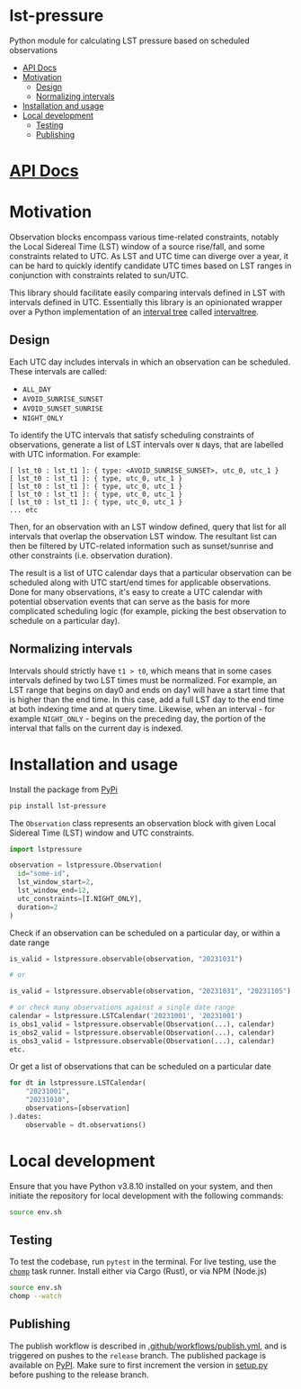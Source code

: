 # lst-pressure

Python module for calculating LST pressure based on scheduled observations

<!-- START doctoc generated TOC please keep comment here to allow auto update -->
<!-- DON'T EDIT THIS SECTION, INSTEAD RE-RUN doctoc TO UPDATE -->

- [API Docs](#api-docs)
- [Motivation](#motivation)
  - [Design](#design)
  - [Normalizing intervals](#normalizing-intervals)
- [Installation and usage](#installation-and-usage)
- [Local development](#local-development)
  - [Testing](#testing)
  - [Publishing](#publishing)

<!-- END doctoc generated TOC please keep comment here to allow auto update -->

# [API Docs](https://ska-sa.github.io/lst-pressure/)

# Motivation

Observation blocks encompass various time-related constraints, notably the Local Sidereal Time (LST) window of a source rise/fall, and some constraints related to UTC. As LST and UTC time can diverge over a year, it can be hard to quickly identify candidate UTC times based on LST ranges in conjunction with constraints related to sun/UTC.

This library should facilitate easily comparing intervals defined in LST with intervals defined in UTC. Essentially this library is an opinionated wrapper over a Python implementation of an [interval tree](https://en.wikipedia.org/wiki/Interval_tree) called [intervaltree](https://pypi.org/project/intervaltree/).

## Design

Each UTC day includes intervals in which an observation can be scheduled. These intervals are called:

- `ALL_DAY`
- `AVOID_SUNRISE_SUNSET`
- `AVOID_SUNSET_SUNRISE`
- `NIGHT_ONLY`

To identify the UTC intervals that satisfy scheduling constraints of observations, generate a list of LST intervals over `N` days, that are labelled with UTC information. For example:

```
[ lst_t0 : lst_t1 ]: { type: <AVOID_SUNRISE_SUNSET>, utc_0, utc_1 }
[ lst_t0 : lst_t1 ]: { type, utc_0, utc_1 }
[ lst_t0 : lst_t1 ]: { type, utc_0, utc_1 }
[ lst_t0 : lst_t1 ]: { type, utc_0, utc_1 }
[ lst_t0 : lst_t1 ]: { type, utc_0, utc_1 }
... etc
```

Then, for an observation with an LST window defined, query that list for all intervals that overlap the observation LST window. The resultant list can then be filtered by UTC-related information such as sunset/sunrise and other constraints (i.e. observation duration).

The result is a list of UTC calendar days that a particular observation can be scheduled along with UTC start/end times for applicable observations. Done for many observations, it's easy to create a UTC calendar with potential observation events that can serve as the basis for more complicated scheduling logic (for example, picking the best observation to schedule on a particular day).

## Normalizing intervals
Intervals should strictly have `t1 > t0`, which means that in some cases intervals defined by two LST times must be normalized. For example, an LST range that begins on day0 and ends on day1 will have a start time that is higher than the end time. In this case, add a full LST day to the end time at both indexing time and at query time. Likewise, when an interval - for example `NIGHT_ONLY` - begins on the preceding day, the portion of the interval that falls on the current day is indexed. 

# Installation and usage

Install the package from [PyPi](https://pypi.org/project/lst-pressure/)

```sh
pip install lst-pressure
```

The `Observation` class represents an observation block with given Local Sidereal Time (LST) window and UTC constraints. 

```python
import lstpressure

observation = lstpressure.Observation(
  id="some-id",
  lst_window_start=2,
  lst_window_end=12,
  utc_constraints=[I.NIGHT_ONLY],
  duration=2
)
```

Check if an observation can be scheduled on a particular day, or within a date range

```python
is_valid = lstpressure.observable(observation, "20231031")

# or

is_valid = lstpressure.observable(observation, "20231031", "20231105")

# or check many observations against a single date range
calendar = lstpressure.LSTCalendar('20231001', '20231001')
is_obs1_valid = lstpressure.observable(Observation(...), calendar)
is_obs2_valid = lstpressure.observable(Observation(...), calendar)
is_obs3_valid = lstpressure.observable(Observation(...), calendar)
etc.
```

Or get a list of observations that can be scheduled on a particular date

```python
for dt in lstpressure.LSTCalendar(
    "20231001",
    "20231010",
    observations=[observation]
).dates:
    observable = dt.observations()
```

# Local development

Ensure that you have Python v3.8.10 installed on your system, and then initiate the repository for local development with the following commands:

```sh
source env.sh
```

## Testing

To test the codebase, run `pytest` in the terminal. For live testing, use the [`chomp`](https://github.com/guybedford/chomp#install) task runner. Install either via Cargo (Rust), or via NPM (Node.js)

```sh
source env.sh
chomp --watch
```

## Publishing

The publish workflow is described in [.github/workflows/publish.yml](.github/workflows/publish.yml), and is triggered on pushes to the `release` branch. The published package is available on [PyPI](https://pypi.org/project/lst-pressure/). Make sure to first increment the version in [setup.py](./setup.py) before pushing to the release branch.
